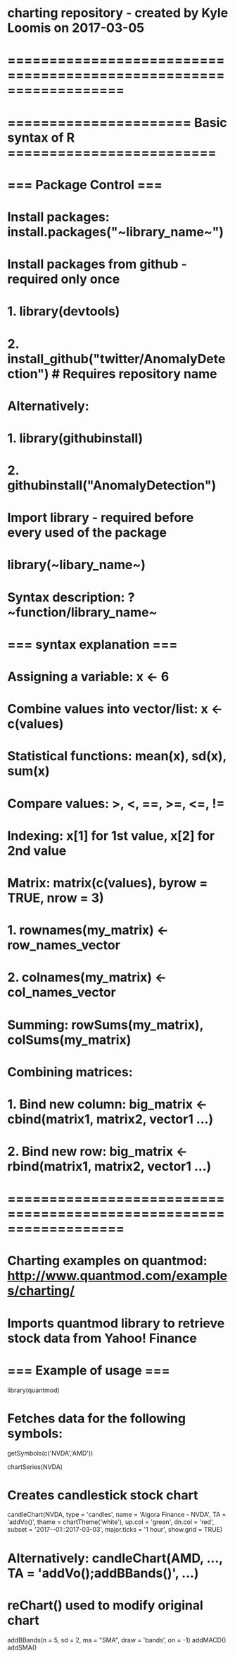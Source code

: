 # charting repository - created by Kyle Loomis on 2017-03-05


# ==================================================================
# ====================== Basic syntax of R =========================

# === Package Control ===
# Install packages: install.packages("~library_name~")
# Install packages from github - required only once
#   1. library(devtools)
#   2. install_github("twitter/AnomalyDetection")   # Requires repository name
# Alternatively: 
#   1. library(githubinstall)
#   2. githubinstall("AnomalyDetection")
# Import library - required before every used of the package
# library(~libary_name~)
# Syntax description: ?~function/library_name~

# === syntax explanation ===
# Assigning a variable: x <- 6
# Combine values into vector/list: x <- c(values)
# Statistical functions: mean(x), sd(x), sum(x)
# Compare values: >, <, ==, >=, <=, !=
# Indexing: x[1] for 1st value, x[2] for 2nd value
# Matrix: matrix(c(values), byrow = TRUE, nrow = 3)
#   1. rownames(my_matrix) <- row_names_vector
#   2. colnames(my_matrix) <- col_names_vector
# Summing: rowSums(my_matrix), colSums(my_matrix)
# Combining matrices: 
#   1. Bind new column: big_matrix <- cbind(matrix1, matrix2, vector1 ...)
#   2. Bind new row: big_matrix <- rbind(matrix1, matrix2, vector1 ...)

# ==================================================================
# Charting examples on quantmod: http://www.quantmod.com/examples/charting/
# Imports quantmod library to retrieve stock data from Yahoo! Finance

# === Example of usage ===
library(quantmod)
# Fetches data for the following symbols:
getSymbols(c('NVDA','AMD'))

chartSeries(NVDA)
# Creates candlestick stock chart
candleChart(NVDA, type = 'candles', name = 'Algora Finance - NVDA', TA = 'addVo()', theme = chartTheme('white'), up.col = 'green', dn.col = 'red', subset = '2017--01::2017-03-03', major.ticks = '1 hour', show.grid = TRUE)
# Alternatively: candleChart(AMD, ...,  TA = 'addVo();addBBands()', ...)
# reChart() used to modify original chart
addBBands(n = 5, sd = 2, ma = "SMA", draw = 'bands', on = -1)
addMACD()
addSMA()
